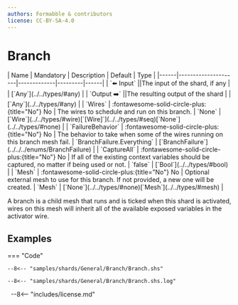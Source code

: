 ```yaml
---
authors: Formabble & contributors
license: CC-BY-SA-4.0
---
```



# Branch

<div class="sh-parameters" markdown="1">
| Name | Mandatory | Description | Default | Type |
|------|---------------------|-------------|---------|------|
| `⬅️ Input` ||The input of the shard, if any | | [`Any`](../../types/#any) |
| `Output ➡️` ||The resulting output of the shard | | [`Any`](../../types/#any) |
| `Wires` | :fontawesome-solid-circle-plus:{title="No"} No  | The wires to schedule and run on this branch. | `None` | [`Wire`](../../types/#wire)[`[Wire]`](../../types/#seq)[`None`](../../types/#none) |
| `FailureBehavior` | :fontawesome-solid-circle-plus:{title="No"} No  | The behavior to take when some of the wires running on this branch mesh fail. | `BranchFailure.Everything` | [`BranchFailure`](../../../enums/BranchFailure) |
| `CaptureAll` | :fontawesome-solid-circle-plus:{title="No"} No  | If all of the existing context variables should be captured, no matter if being used or not. | `false` | [`Bool`](../../types/#bool) |
| `Mesh` | :fontawesome-solid-circle-plus:{title="No"} No  | Optional external mesh to use for this branch. If not provided, a new one will be created. | `Mesh` | [`None`](../../types/#none)[`Mesh`](../../types/#mesh) |

</div>

A branch is a child mesh that runs and is ticked when this shard is activated, wires on this mesh will inherit all of the available exposed variables in the activator wire.

## Examples

=== "Code"

  ```x86asm linenums="1"
  --8<-- "samples/shards/General/Branch/Branch.shs"
  ```

  ```
  --8<-- "samples/shards/General/Branch/Branch.shs.log"
  ```
&nbsp;
--8<-- "includes/license.md"

